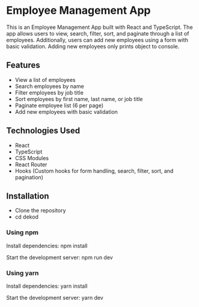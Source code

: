 # Employee Management App

This is an Employee Management App built with React and TypeScript. The app allows users to view, search, filter, sort, and paginate through a list of employees. Additionally, users can add new employees using a form with basic validation. Adding new employees only prints object to console.

## Features

- View a list of employees
- Search employees by name
- Filter employees by job title
- Sort employees by first name, last name, or job title
- Paginate employee list (6 per page)
- Add new employees with basic validation

## Technologies Used

- React
- TypeScript
- CSS Modules
- React Router
- Hooks (Custom hooks for form handling, search, filter, sort, and pagination)

## Installation

- Clone the repository
- cd dekod

### Using npm

Install dependencies:
npm install

Start the development server:
npm run dev

### Using yarn

Install dependencies:
yarn install

Start the development server:
yarn dev
